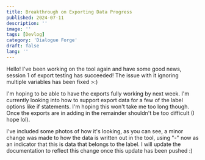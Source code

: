 ```yaml
---
title: Breakthrough on Exporting Data Progress
published: 2024-07-11
description: ''
image: ''
tags: [Devlog]
category: 'Dialogue Forge'
draft: false 
lang: ''
---
```


Hello! I've been working on the tool again and have some good news, session 1 of export testing has succeeded! The issue with it ignoring multiple variables has been fixed >:) 

I'm hoping to be able to have the exports fully working by next week. I'm currently looking into how to support export data for a few of the label options like if statements. I'm hoping this won't take me too long though. Once the exports are in adding in the remainder shouldn't be too difficult (I hope lol).

I've included some photos of how it's looking, as you can see, a minor change was made to how the data is written out in the tool, using "-" now as an indicator that this is data that belongs to the label. I will update the documentation to reflect this change once this update has been pushed :)